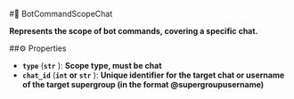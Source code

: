 #🔮 BotCommandScopeChat

**Represents the scope of bot commands, covering a specific chat.**

##⚙️ Properties

- **`type`** (**`str`** ): **Scope type, must be chat**
- **`chat_id`** (**`int` or `str`** ): **Unique identifier for the target chat or username of the target supergroup (in the format
@supergroupusername)**
